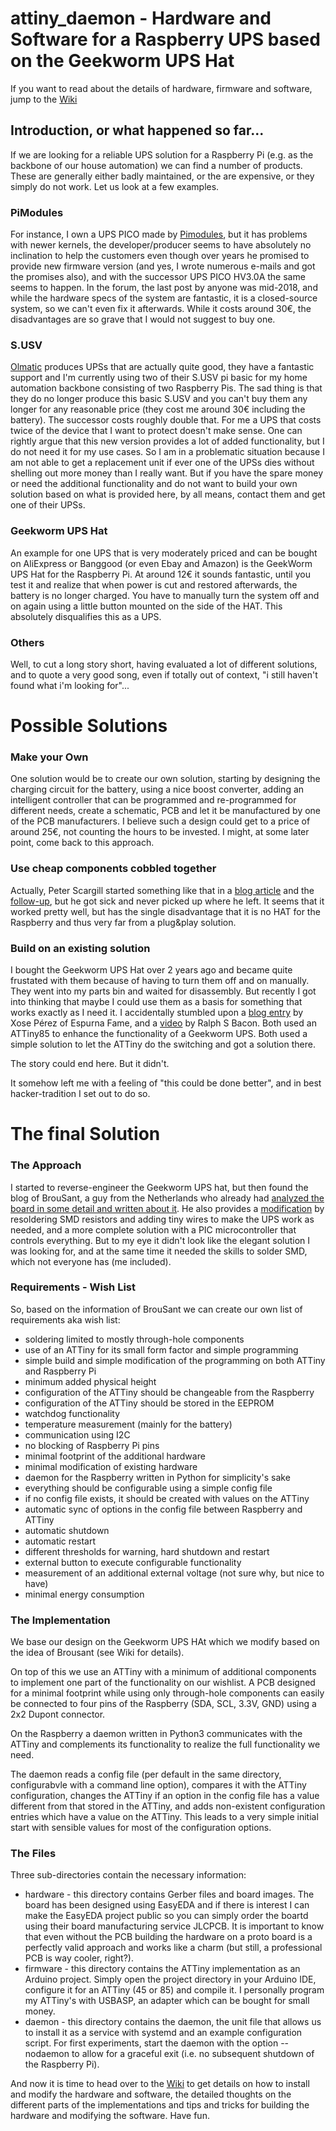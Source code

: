 # attiny_daemon - Hardware and Software for a Raspberry UPS based on the Geekworm UPS Hat
If you want to read about the details of hardware, firmware and software, jump to the [Wiki](https://github.com/jbaumann/attiny_daemon/wiki)
## Introduction, or what happened so far...
If we are looking for a reliable UPS solution for a Raspberry Pi (e.g. as the backbone of our house automation) we can find a number of products. These are generally either badly maintained, or the are expensive, or they simply do not work. Let us look at a few examples.

### PiModules
For instance, I own a UPS PICO made by [Pimodules](https://pimodules.com/), but it has problems with newer kernels, the developer/producer seems to have absolutely no inclination to help the customers even though over years he promised to provide new firmware version (and yes, I wrote numerous e-mails and got the promises also), and with the successor UPS PICO HV3.0A the same seems to happen. In the forum, the last post by anyone was mid-2018, and while the hardware specs of the system are fantastic, it is a closed-source system, so we can't even fix it afterwards. While it costs around 30€, the disadvantages are so grave that I would not suggest to buy one.

### S.USV
[Olmatic](https://olmatic.de/) produces UPSs that are actually quite good, they have a fantastic support and I'm currently using two of their S.USV pi basic for my home automation backbone consisting of two Raspberry Pis. The sad thing is that they do no longer produce this basic S.USV and you can't buy them any longer for any reasonable price (they cost me around 30€ including the battery). The successor costs roughly double that. For me a UPS that costs twice of the device that I want to protect doesn't make sense. One can rightly argue that this new version provides a lot of added functionality, but I do not need it for my use cases. So I am in a problematic situation because I am not able to get a replacement unit if ever one of the UPSs dies without shelling out more money than I really want.
But if you have the spare money or need the additional functionality and do not want to build your own solution based on what is provided here, by all means, contact them and get one of their UPSs.

### Geekworm UPS Hat
An example for one UPS that is very moderately priced and can be bought on AliExpress or Banggood (or even Ebay and Amazon) is the GeekWorm UPS Hat for the Raspberry Pi. At around 12€ it sounds fantastic, until you test it and realize that when power is cut and restored afterwards, the battery is no longer charged. You have to manually turn the system off and on again using a little button mounted on the side of the HAT. This absolutely disqualifies this as a UPS.

### Others
Well, to cut a long story short, having evaluated a lot of different solutions, and to quote a very good song, even if totally out of context, "i still haven't found what i'm looking for"...

# Possible Solutions
### Make your Own
One solution would be to create our own solution, starting by designing the charging circuit for the battery, using a nice boost converter, adding an intelligent controller that can be programmed and re-programmed for different needs, create a schematic, PCB and let it be manufactured by one of the PCB manufacturers. I believe such a design could get to a price of around 25€, not counting the hours to be invested. I might, at some later point, come back to this approach.
### Use cheap components cobbled together
Actually, Peter Scargill started something like that in a [blog article](https://tech.scargill.net/more-uninterruptable-thoughts/) and the [follow-up](https://tech.scargill.net/the-kitchen-sink/), but he got sick and never picked up where he left. It seems that it worked pretty well, but has the single disadvantage that it is no HAT for the Raspberry and thus very far from a plug&play solution.
### Build on an existing solution
I bought the Geekworm UPS Hat over 2 years ago and became quite frustated with them because of having to turn them off and on manually. They went into my parts bin and waited for disassembly.
But recently I got into thinking that maybe I could use them as a basis for something that works exactly as I need it. I accidentally stumbled upon a [blog entry](https://tinkerman.cat/post/geekworm-power-pack-hat-hack) by Xose Pérez of Espurna Fame, and a [video](https://www.youtube.com/watch?v=7Vx_QIYrgQo) by Ralph S Bacon. Both used an ATTiny85 to enhance the functionality of a Geekworm UPS. Both used a simple solution to let the ATTiny do the switching and got a solution there.

The story could end here. But it didn't.

It somehow left me with a feeling of "this could be done better", and in best hacker-tradition I set out to do so.

# The final Solution
### The Approach
I started to reverse-engineer the Geekworm UPS hat, but then found the blog of BrouSant, a guy from the Netherlands who already had [analyzed the board in some detail and written about it](https://brousant.nl/jm3/elektronica/104-geekworm-ups-for-raspberry-pi). He also provides a [modification](https://brousant.nl/jm3/elektronica/105-geekworm-ups-for-raspberry-pi-simple-modification-detailed) by resoldering SMD resistors and adding tiny wires to make the UPS work as needed, and a more complete solution with a PIC microcontroller that controls everything. But to my eye it didn't look like the elegant solution I was looking for, and at the same time it needed the skills to solder SMD, which not everyone has (me included).
### Requirements - Wish List
So, based on the information of BrouSant we can create our own list of requirements aka wish list:
- soldering limited to mostly through-hole components
- use of an ATTiny for its small form factor and simple programming
- simple build and simple modification of the programming on both ATTiny and Raspberry Pi
- minimum added physical height
- configuration of the ATTiny should be changeable from the Raspberry
- configuration of the ATTiny should be stored in the EEPROM
- watchdog functionality
- temperature measurement (mainly for the battery)
- communication using I2C
- no blocking of Raspberry Pi pins
- minimal footprint of the additional hardware
- minimal modification of existing hardware
- daemon for the Raspberry written in Python for simplicity's sake
- everything should be configurable using a simple config file
- if no config file exists, it should be created with values on the ATTiny
- automatic sync of options in the config file between Raspberry and ATTiny
- automatic shutdown
- automatic restart
- different thresholds for warning, hard shutdown and restart
- external button to execute configurable functionality
- measurement of an additional external voltage (not sure why, but nice to have)
- minimal energy consumption

### The Implementation
We base our design on the Geekworm UPS HAt which we modify based on the idea of Brousant (see Wiki for details). 

On top of this we use an ATTiny with a minimum of additional components to implement one part of the functionality on our wishlist. A PCB designed for a minimal footprint while using only through-hole components can easily be connected to four pins of the Raspberry (SDA, SCL, 3.3V, GND) using a 2x2 Dupont connector.

On the Raspberry a daemon written in Python3 communicates with the ATTiny and complements its functionality to realize the full functionality we need.

The daemon reads a config file (per default in the same directory, configurabvle with a command line option), compares it with the ATTiny configuration, changes the ATTiny if an option in the config file has a value different from that stored in the ATTiny, and adds non-existent configuration entries which have a value on the ATTiny. This leads to a very simple initial start with sensible values for most of the configuration options.

### The Files
Three sub-directories contain the necessary information:

- hardware - this directory contains Gerber files and board images. The board has been designed using EasyEDA and if there is interest I can make the EasyEDA project public so you can simply order the boartd using their board manufacturing service JLCPCB. It is important to know that even without the PCB building the hardware on a proto board is a perfectly valid approach and works like a charm (but still, a professional PCB is way cooler, right?).
- firmware - this directory contains the ATTiny implementation as an Arduino project. Simply open the project directory in your Arduino IDE, configure it for an ATTiny (45 or 85) and compile it. I personally program my ATTiny's with USBASP, an adapter which can be bought for small money.
- daemon - this directory contains the daemon, the unit file that allows us to install it as a service with systemd and an example configuration script. For first experiments, start the daemon with the option --nodaemon to allow for a graceful exit (i.e. no subsequent shutdown of the Raspberry Pi).


And now it is time to head over to the [Wiki](https://github.com/jbaumann/attiny_daemon/wiki) to get details on how to install and modify the hardware and software, the detailed thoughts on the different parts of the implementations and tips and tricks for building the hardware and modifying the software. Have fun.
